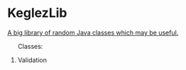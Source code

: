 # KeglezLib
<u>A big library of random Java classes which may be useful.</u></p>
<ol>
  <p>Classes:</p>
  <li>Validation</li>
</ol>

